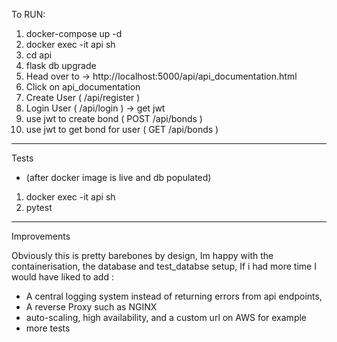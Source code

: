 To RUN:

1. docker-compose up -d
2. docker exec -it api sh
3. cd api
4. flask db upgrade
5. Head over to -> http://localhost:5000/api/api_documentation.html
3. Click on api_documentation
6. Create User ( /api/register )
5. Login User ( /api/login ) -> get jwt
6. use jwt to create bond ( POST /api/bonds )
7. use jwt to get bond for user ( GET /api/bonds )

 ---
 Tests
 
 - (after docker image is live and db populated)
 1. docker exec -it api sh
 2. pytest
 
---
Improvements

Obviously this is pretty barebones by design, Im happy with the containerisation, 
the database and test_databse setup, If i had more time I would have liked to add :
 - A central logging system instead of returning errors from api endpoints, 
 - A reverse Proxy such as NGINX
 - auto-scaling, high availability, and a custom url on AWS for example
 - more tests
 
